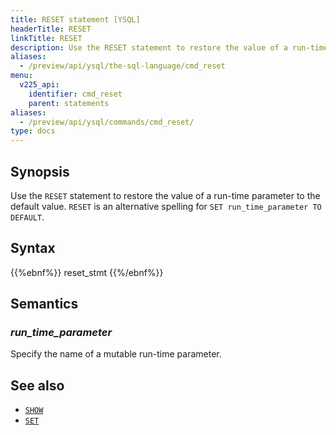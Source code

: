 ```yaml
---
title: RESET statement [YSQL]
headerTitle: RESET
linkTitle: RESET
description: Use the RESET statement to restore the value of a run-time parameter to the default value.
aliases:
  - /preview/api/ysql/the-sql-language/cmd_reset
menu:
  v225_api:
    identifier: cmd_reset
    parent: statements
aliases:
  - /preview/api/ysql/commands/cmd_reset/
type: docs
---
```


## Synopsis

Use the `RESET` statement to restore the value of a run-time parameter to the default value. `RESET` is an alternative spelling for `SET run_time_parameter TO DEFAULT`.

## Syntax

{{%ebnf%}}
  reset_stmt
{{%/ebnf%}}

## Semantics

### *run_time_parameter*

Specify the name of a mutable run-time parameter.

## See also

- [`SHOW`](../cmd_show)
- [`SET`](../cmd_set)
